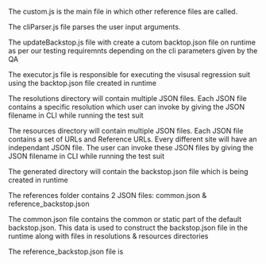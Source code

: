 The custom.js is the main file in which other reference files are called.


The cliParser.js file parses the user input arguments.

The updateBackstop.js file with create a cutom backtop.json file on runtime as per our testing requiremnts depending on the cli parameters given by the QA

The executor.js file is responsible for executing the visusal regression suit using the backtop.json file created in runtime

The resolutions directory will contain multiple JSON files. Each JSON file contains a specific resolution which user can invoke by giving the JSON filename in CLI while running the test suit

The resources directory will contain multiple JSON files. Each JSON file contains a set of URLs and Reference URLs. Every different site will have an independant JSON file. The user can invoke these JSON files by giving the JSON filename in CLI while running the test suit

The generated directory will contain the backstop.json file which is being created in runtime

The references folder contains 2 JSON files: common.json & reference_backstop.json

The common.json file contains the common or static part of the default backstop.json. This data is used to construct the backstop.json file in the runtime along with files in resolutions & resources directories

The reference_backstop.json file is
